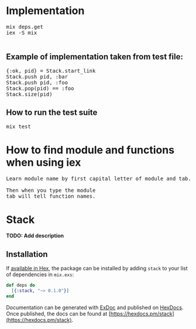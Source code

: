 # Implementation
<pre>
mix deps.get
iex -S mix

</pre>
## Example of implementation taken from test file:
<pre>
{:ok, pid} = Stack.start_link
Stack.push pid, :bar
Stack.push pid, :foo
Stack.pop(pid) == :foo
Stack.size(pid)
</pre>

## How to run the test suite
<pre>
mix test
</pre>
# How to find module and functions when using iex
<pre>
Learn module name by first capital letter of module and tab...

Then when you type the module
tab will tell function names.
</pre>
# Stack

**TODO: Add description**

## Installation

If [available in Hex](https://hex.pm/docs/publish), the package can be installed
by adding `stack` to your list of dependencies in `mix.exs`:

```elixir
def deps do
  [{:stack, "~> 0.1.0"}]
end
```

Documentation can be generated with [ExDoc](https://github.com/elixir-lang/ex_doc)
and published on [HexDocs](https://hexdocs.pm). Once published, the docs can
be found at [https://hexdocs.pm/stack](https://hexdocs.pm/stack).
